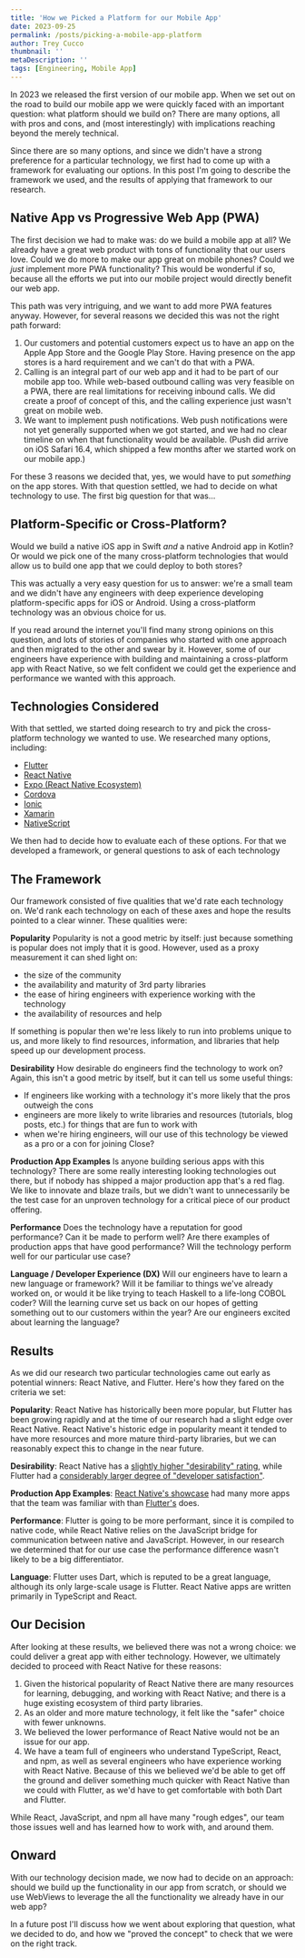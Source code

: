 ```yaml
---
title: 'How we Picked a Platform for our Mobile App'
date: 2023-09-25
permalink: /posts/picking-a-mobile-app-platform
author: Trey Cucco
thumbnail: ''
metaDescription: ''
tags: [Engineering, Mobile App]
---
```


In 2023 we released the first version of our mobile app. When we set out on the
road to build our mobile app we were quickly faced with an important question:
what platform should we build on? There are many options, all with pros and
cons, and (most interestingly) with implications reaching beyond the merely
technical.

Since there are so many options, and since we didn't have a strong preference
for a particular technology, we first had to come up with a framework for
evaluating our options. In this post I'm going to describe the framework we
used, and the results of applying that framework to our research.

## Native App vs Progressive Web App (PWA)

The first decision we had to make was: do we build a mobile app at all? We
already have a great web product with tons of functionality that our users love.
Could we do more to make our app great on mobile phones? Could we _just_
implement more PWA functionality? This would be wonderful if so, because all the
efforts we put into our mobile project would directly benefit our web app.

This path was very intriguing, and we want to add more PWA features anyway.
However, for several reasons we decided this was not the right path forward:

1. Our customers and potential customers expect us to have an app on the Apple
   App Store and the Google Play Store. Having presence on the app stores is a
   hard requirement and we can't do that with a PWA.
2. Calling is an integral part of our web app and it had to be part of our
   mobile app too. While web-based outbound calling was very feasible on a PWA,
   there are real limitations for receiving inbound calls. We did create a proof
   of concept of this, and the calling experience just wasn't great on mobile
   web.
3. We want to implement push notifications. Web push notifications were not yet
   generally supported when we got started, and we had no clear timeline on when
   that functionality would be available. (Push did arrive on iOS Safari 16.4,
   which shipped a few months after we started work on our mobile app.)

For these 3 reasons we decided that, yes, we would have to put _something_ on
the app stores. With that question settled, we had to decide on what technology
to use. The first big question for that was...

## Platform-Specific or Cross-Platform?

Would we build a native iOS app in Swift _and_ a native Android app in Kotlin?
Or would we pick one of the many cross-platform technologies that would allow us
to build one app that we could deploy to both stores?

This was actually a very easy question for us to answer: we're a small team and
we didn't have any engineers with deep experience developing platform-specific
apps for iOS or Android. Using a cross-platform technology was an obvious choice
for us.

If you read around the internet you'll find many strong opinions on this
question, and lots of stories of companies who started with one approach and
then migrated to the other and swear by it. However, some of our engineers have
experience with building and maintaining a cross-platform app with React Native,
so we felt confident we could get the experience and performance we wanted with
this approach.

## Technologies Considered

With that settled, we started doing research to try and pick the cross-platform
technology we wanted to use. We researched many options, including:

- [Flutter](https://flutter.dev/)
- [React Native](https://reactnative.dev/)
- [Expo (React Native Ecosystem)](https://expo.dev/)
- [Cordova](https://cordova.apache.org/)
- [Ionic](https://ionic.io/)
- [Xamarin](https://dotnet.microsoft.com/en-us/apps/xamarin)
- [NativeScript](https://nativescript.org/)

We then had to decide how to evaluate each of these options. For that we
developed a framework, or general questions to ask of each technology

## The Framework

Our framework consisted of five qualities that we'd rate each technology on.
We'd rank each technology on each of these axes and hope the results pointed to
a clear winner. These qualities were:

**Popularity** Popularity is not a good metric by itself: just because something
is popular does not imply that it is good. However, used as a proxy measurement it
can shed light on:

- the size of the community
- the availability and maturity of 3rd party libraries
- the ease of hiring engineers with experience working with the technology
- the availability of resources and help

If something is popular then we're less likely to run into problems unique to
us, and more likely to find resources, information, and libraries that help
speed up our development process.

**Desirability** How desirable do engineers find the technology to work on?
Again, this isn't a good metric by itself, but it can tell us some useful
things:

- If engineers like working with a technology it's more likely that the pros
  outweigh the cons
- engineers are more likely to write libraries and resources (tutorials, blog
  posts, etc.) for things that are fun to work with
- when we're hiring engineers, will our use of this technology be viewed as a
  pro or a con for joining Close?

**Production App Examples** Is anyone building serious apps with this
technology? There are some really interesting looking technologies out there,
but if nobody has shipped a major production app that's a red flag. We like to
innovate and blaze trails, but we didn't want to unnecessarily be the test case
for an unproven technology for a critical piece of our product offering.

**Performance** Does the technology have a reputation for good performance? Can
it be made to perform well? Are there examples of production apps that have good
performance? Will the technology perform well for our particular use case?

**Language / Developer Experience (DX)** Will our engineers have to learn a new
language or framework? Will it be familiar to things we've already worked on, or
would it be like trying to teach Haskell to a life-long COBOL coder? Will the
learning curve set us back on our hopes of getting something out to our
customers within the year? Are our engineers excited about learning the
language?

## Results

As we did our research two particular technologies came out early as potential
winners: React Native, and Flutter. Here's how they fared on the criteria we
set:

**Popularity**: React Native has historically been more popular, but Flutter has
been growing rapidly and at the time of our research had a slight edge over
React Native. React Native's historic edge in popularity meant it tended to have
more resources and more mature third-party libraries, but we can reasonably
expect this to change in the near future.

**Desirability**: React Native has a
[slightly higher "desirability" rating](https://insights.stackoverflow.com/survey/2021#most-loved-dreaded-and-wanted-misc-tech-want),
while Flutter had a
[considerably larger degree of "developer satisfaction"](https://insights.stackoverflow.com/survey/2021#most-loved-dreaded-and-wanted-misc-tech-love-dread).

**Production App Examples**:
[React Native's showcase](https://reactnative.dev/showcase) had many more apps
that the team was familiar with than [Flutter's](https://flutter.dev/showcase)
does.

**Performance**: Flutter is going to be more performant,  since it is compiled to native code, while
React Native relies on the JavaScript bridge for communication between native
and JavaScript. However, in our research we determined that for our use case the
performance difference wasn't likely to be a big differentiator.

**Language**: Flutter uses Dart, which is reputed to be a great language,
although its only large-scale usage is Flutter. React Native apps are written
primarily in TypeScript and React.

## Our Decision

After looking at these results, we believed there was not a wrong choice: we
could deliver a great app with either technology. However, we ultimately decided
to proceed with React Native for these reasons:

1. Given the historical popularity of React Native there are many resources for
   learning, debugging, and working with React Native; and there is a huge
   existing ecosystem of third party libraries.
2. As an older and more mature technology, it felt like the "safer" choice with
   fewer unknowns.
3. We believed the lower performance of React Native would not be an issue for
   our app.
4. We have a team full of engineers who understand TypeScript, React, and npm,
   as well as several engineers who have experience working with React Native.
   Because of this we believed we'd be able to get off the ground and deliver
   something much quicker with React Native than we could with Flutter, as we'd
   have to get comfortable with both Dart and Flutter.

While React, JavaScript, and npm all have many "rough edges", our team those
issues well and has learned how to work with, and around them.

## Onward

With our technology decision made, we now had to decide on an approach: should
we build up the functionality in our app from scratch, or should we use WebViews
to leverage the all the functionality we already have in our web app?

In a future post I'll discuss how we went about exploring that question, what we
decided to do, and how we "proved the concept" to check that we were on the
right track.
